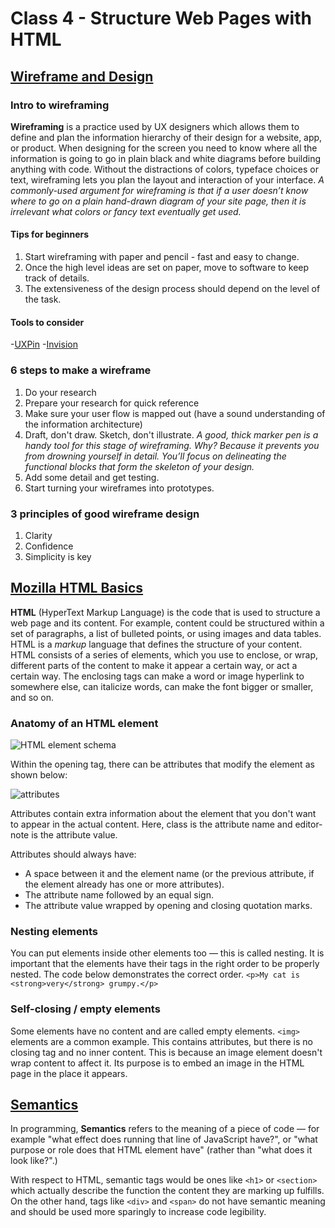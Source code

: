 # Class 4 - Structure Web Pages with HTML

## [Wireframe and Design](https://careerfoundry.com/en/blog/ux-design/how-to-create-your-first-wireframe/)

### Intro to wireframing
**Wireframing** is a practice used by UX designers which allows them to define and plan the information hierarchy of their design for a website, app, or product.
When designing for the screen you need to know where all the information is going to go in plain black and white diagrams before building anything with code.
Without the distractions of colors, typeface choices or text, wireframing lets you plan the layout and interaction of your interface. *A commonly-used argument for wireframing is that if a user doesn’t know where to go on a plain hand-drawn diagram of your site page, then it is irrelevant what colors or fancy text eventually get used.*

#### Tips for beginners

1. Start wireframing with paper and pencil - fast and easy to change.
2. Once the high level ideas are set on paper, move to software to keep track of details.
3. The extensiveness of the design process should depend on the level of the task.

#### Tools to consider

-[UXPin](https://www.uxpin.com/)
-[Invision](https://www.invisionapp.com/)

### 6 steps to make a wireframe

1. Do your research
2. Prepare your research for quick reference
3. Make sure your user flow is mapped out (have a sound understanding of the information architecture)
4. Draft, don't draw. Sketch, don't illustrate.
*A good, thick marker pen is a handy tool for this stage of wireframing. Why? Because it prevents you from drowning yourself in detail. You’ll focus on delineating the functional blocks that form the skeleton of your design.*
5. Add some detail and get testing.
6. Start turning your wireframes into prototypes.

### 3 principles of good wireframe design

1. Clarity
2. Confidence
3. Simplicity is key

## [Mozilla HTML Basics](https://developer.mozilla.org/en-US/docs/Learn/Getting_started_with_the_web/HTML_basics)

**HTML** (HyperText Markup Language) is the code that is used to structure a web page and its content. For example, content could be structured within a set of paragraphs, a list of bulleted points, or using images and data tables.
HTML is a *markup* language that defines the structure of your content. HTML consists of a series of elements, which you use to enclose, or wrap, different parts of the content to make it appear a certain way, or act a certain way. The enclosing tags can make a word or image hyperlink to somewhere else, can italicize words, can make the font bigger or smaller, and so on.

### Anatomy of an HTML element

![HTML element schema](https://developer.mozilla.org/en-US/docs/Learn/Getting_started_with_the_web/HTML_basics/grumpy-cat-small.png)

Within the opening tag, there can be attributes that modify the element as shown below:

![attributes](https://developer.mozilla.org/en-US/docs/Learn/Getting_started_with_the_web/HTML_basics/grumpy-cat-attribute-small.png)

Attributes contain extra information about the element that you don't want to appear in the actual content. Here, class is the attribute name and editor-note is the attribute value.

Attributes should always have:

* A space between it and the element name (or the previous attribute, if the element already has one or more attributes).
* The attribute name followed by an equal sign.
* The attribute value wrapped by opening and closing quotation marks.

### Nesting elements

You can put elements inside other elements too — this is called nesting. 
It is important that the elements have their tags in the right order to be properly nested. The code below demonstrates the correct order.
`<p>My cat is <strong>very</strong> grumpy.</p>`

### Self-closing / empty elements

Some elements have no content and are called empty elements. `<img>` elements are a common example. This contains attributes, but there is no closing </img> tag and no inner content. This is because an image element doesn't wrap content to affect it. Its purpose is to embed an image in the HTML page in the place it appears.

## [Semantics](https://developer.mozilla.org/en-US/docs/Glossary/Semantics)

In programming, **Semantics** refers to the meaning of a piece of code — for example "what effect does running that line of JavaScript have?", or "what purpose or role does that HTML element have" (rather than "what does it look like?".)

With respect to HTML, semantic tags would be ones like `<h1>` or `<section>` which actually describe the function the content they are marking up fulfills. On the other hand, tags like `<div>` and `<span>` do not have semantic meaning and should be used more sparingly to increase code legibility.

